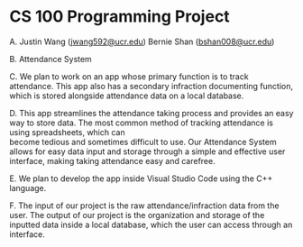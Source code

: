 # CS 100 Programming Project

A. Justin Wang (jwang592@ucr.edu)
   Bernie Shan (bshan008@ucr.edu)
   
B.  Attendance System

C.  We plan to work on an app whose primary function is to track attendance. This app also has a secondary infraction documenting function, which is stored alongside attendance
    data on a local database.

D.  This app streamlines the attendance taking process and provides an easy way to store data. The most common method of tracking attendance is using spreadsheets, which can  
     become tedious and sometimes difficult to use. Our Attendance System allows for easy data input and storage through a simple and effective user interface, making taking 
     attendance easy and carefree.
     
E.  We plan to develop the app inside Visual Studio Code using the C++ language.

F.  The input of our project is the raw attendance/infraction data from the user. 
    The output of our project is the organization and storage of the inputted data inside a local database, which the user can access through an interface.
